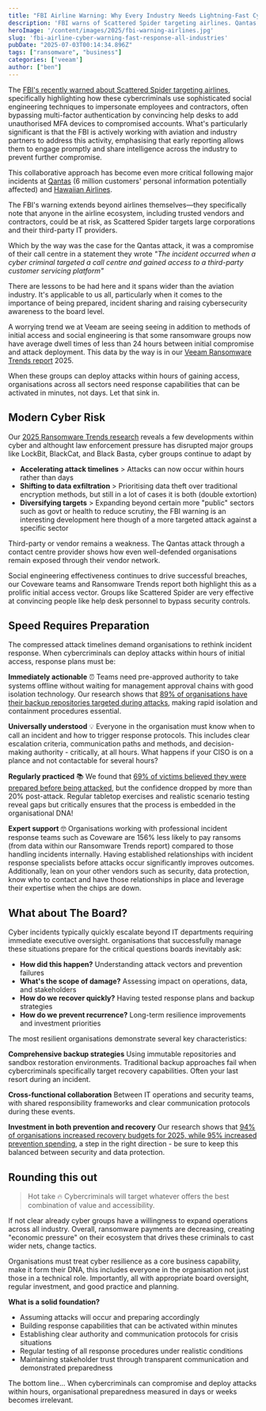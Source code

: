 ```yaml
---
title: "FBI Airline Warning: Why Every Industry Needs Lightning-Fast Cyber Response"
description: 'FBI warns of Scattered Spider targeting airlines. Qantas breached. Veeam research reveals why all industries need rapid cyber response.'
heroImage: '/content/images/2025/fbi-warning-airlines.jpg'
slug: 'fbi-airline-cyber-warning-fast-response-all-industries'
pubDate: "2025-07-03T00:14:34.896Z"
tags: ["ransomware", "business"] 
categories: ['veeam']
author: ["ben"]
---
```


The [FBI's recently warned about Scattered Spider targeting airlines](https://x.com/FBI/status/1938746767031574565), specifically highlighting how these cybercriminals use sophisticated social engineering techniques to impersonate employees and contractors, often bypassing multi-factor authentication by convincing help desks to add unauthorised MFA devices to compromised accounts. What's particularly significant is that the FBI is actively working with aviation and industry partners to address this activity, emphasising that early reporting allows them to engage promptly and share intelligence across the industry to prevent further compromise.

This collaborative approach has become even more critical following major incidents at [Qantas](https://www.qantasnewsroom.com.au/media-releases/qantas-cyber-incident/) (6 million customers' personal information potentially affected) and [Hawaiian Airlines](https://newsroom.hawaiianairlines.com/releases/hawaiian-airlines-cybersecurity-event). 

The FBI's warning extends beyond airlines themselves—they specifically note that anyone in the airline ecosystem, including trusted vendors and contractors, could be at risk, as Scattered Spider targets large corporations and their third-party IT providers. 

Which by the way was the case for the Qantas attack, it was a compromise of their call centre in a statement they wrote *"The incident occurred when a cyber criminal targeted a call centre and gained access to a third-party customer servicing platform"*

There are lessons to be had here and it spans wider than the aviation industry. It's applicable to us all, particularly when it comes to the importance of being prepared, incident sharing and raising cybersecurity awareness to the board level.

A worrying trend we at Veeam are seeing seeing in addition to methods of initial access and social engineering is that some ransomware groups now have average dwell times of less than 24 hours between initial compromise and attack deployment. This data by the way is in our [Veeam Ransomware Trends report](https://go.veeam.com/ransomware-trends) 2025. 

When these groups can deploy attacks within hours of gaining access, organisations across all sectors need response capabilities that can be activated in minutes, not days. Let that sink in. 

## Modern Cyber Risk

Our [2025 Ransomware Trends research](https://go.veeam.com/ransomware-trends) reveals a few developments within cyber and althought law enforcement pressure has disrupted major groups like LockBit, BlackCat, and Black Basta, cyber groups continue to adapt by

- **Accelerating attack timelines** > Attacks can now occur within hours rather than days
- **Shifting to data exfiltration** > Prioritising data theft over traditional encryption methods, but still in a lot of cases it is both (double extortion)
- **Diversifying targets** > Expanding beyond certain more "public" sectors such as govt or health to reduce scrutiny, the FBI warning is an interesting development here though of a more targeted attack against a specific sector

Third-party or vendor remains a weakness. The Qantas attack through a contact centre provider shows how even well-defended organisations remain exposed through their vendor network. 

Social engineering effectiveness continues to drive successful breaches, our Coveware teams and Ransomware Trends report both highlight this as a prolific initial access vector. Groups like Scattered Spider are very effective at convincing people like help desk personnel to bypass security controls.

## Speed Requires Preparation

The compressed attack timelines demand organisations to rethink incident response. When cybercriminals can deploy attacks within hours of initial access, response plans must be:

**Immediately actionable** ⏰
Teams need pre-approved authority to take systems offline without waiting for management approval chains with good isolation technology. Our research shows that [89% of organisations have their backup repositories targeted during attacks](https://go.veeam.com/ransomware-trends), making rapid isolation and containment procedures essential. 

**Universally understood** 💡
Everyone in the organisation must know when to call an incident and how to trigger response protocols. This includes clear escalation criteria, communication paths and methods, and decision-making authority - critically, at all hours. What happens if your CISO is on a plance and not contactable for several hours?

**Regularly practiced** 📚
We found that [69% of victims believed they were prepared before being attacked](https://go.veeam.com/ransomware-trends), but the confidence dropped by more than 20% post-attack. Regular tabletop exercises and realistic scenario testing reveal gaps but critically ensures that the process is embedded in the organisational DNA!

**Expert support** 🤓
Organisations working with professional incident response teams such as Coveware are 156% less likely to pay ransoms (from data within our Ransomware Trends report) compared to those handling incidents internally. Having established relationships with incident response specialists before attacks occur significantly improves outcomes. Additionally, lean on your other vendors such as security, data protection, know who to contact and have those relationships in place and leverage their expertise when the chips are down.

## What about The Board?

Cyber incidents typically quickly escalate beyond IT departments requiring immediate executive oversight. organisations that successfully manage these situations prepare for the critical questions boards inevitably ask:

- **How did this happen?** Understanding attack vectors and prevention failures
- **What's the scope of damage?** Assessing impact on operations, data, and stakeholders  
- **How do we recover quickly?** Having tested response plans and backup strategies
- **How do we prevent recurrence?** Long-term resilience improvements and investment priorities

The most resilient organisations demonstrate several key characteristics:

**Comprehensive backup strategies** 
Using immutable repositories and sandbox restoration environments. Traditional backup approaches fail when cybercriminals specifically target recovery capabilities. Often your last resort during an incident. 

**Cross-functional collaboration** 
Between IT operations and security teams, with shared responsibility frameworks and clear communication protocols during these events.

**Investment in both prevention and recovery**
Our research shows that [94% of organisations increased recovery budgets for 2025, while 95% increased prevention spending](https://go.veeam.com/ransomware-trends), a step in the right direction - be sure to keep this balanced between security and data protection.

## Rounding this out

> Hot take 🔥 Cybercriminals will target whatever offers the best combination of value and accessibility.

If not clear already cyber groups have a willingness to expand operations across all industry. Overall, ransomware payments are decreasing, creating "economic pressure" on their ecosystem that drives these criminals to cast wider nets, change tactics.

Organisations must treat cyber resilience as a core business capability, make it form their DNA, this includes everyone in the organisation not just those in a technical role. Importantly, all with appropriate board oversight, regular investment, and good practice and planning.


**What is a solid foundation?**
- Assuming attacks will occur and preparing accordingly
- Building response capabilities that can be activated within minutes
- Establishing clear authority and communication protocols for crisis situations  
- Regular testing of all response procedures under realistic conditions
- Maintaining stakeholder trust through transparent communication and demonstrated preparedness

The bottom line... When cybercriminals can compromise and deploy attacks within hours, organisational preparedness measured in days or weeks becomes irrelevant. 